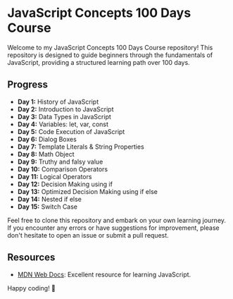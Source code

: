 # JavaScript Concepts 100 Days Course

Welcome to my JavaScript Concepts 100 Days Course repository! This repository is designed to guide beginners through the fundamentals of JavaScript, providing a structured learning path over 100 days.

## Progress

- **Day 1:** History of JavaScript
- **Day 2:** Introduction to JavaScript
- **Day 3:** Data Types in JavaScript
- **Day 4:** Variables: let, var, const
- **Day 5:** Code Execution of JavaScript
- **Day 6:** Dialog Boxes
- **Day 7:** Template Literals & String Properties
- **Day 8:** Math Object
- **Day 9:** Truthy and falsy value
- **Day 10:** Comparison Operators
- **Day 11:** Logical Operators
- **Day 12:** Decision Making using if
- **Day 13:** Optimized Decision Making using if else
- **Day 14:** Nested if else
- **Day 15:** Switch Case

Feel free to clone this repository and embark on your own learning journey. If you encounter any errors or have suggestions for improvement, please don't hesitate to open an issue or submit a pull request.

## Resources

- [MDN Web Docs](https://developer.mozilla.org/en-US/docs/Web/JavaScript): Excellent resource for learning JavaScript.

Happy coding! 🚀
